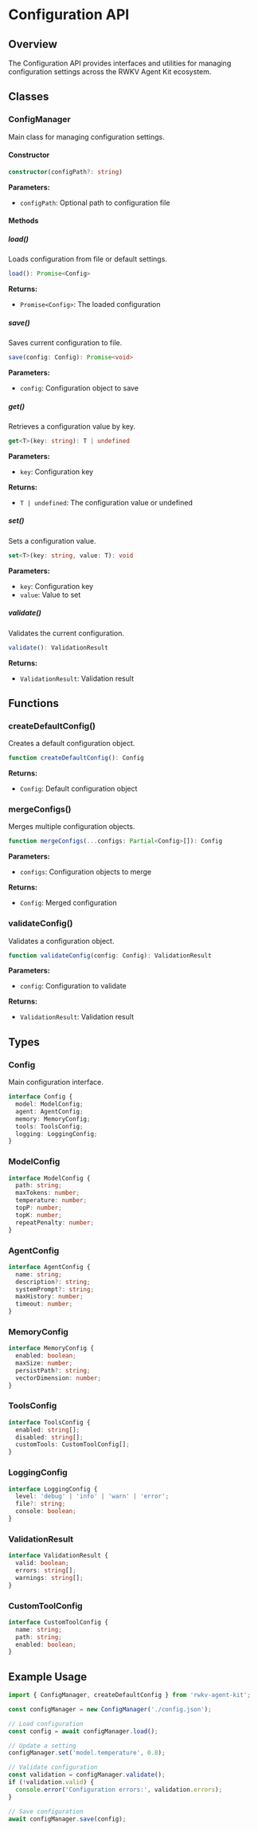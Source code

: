 # Configuration API

## Overview

The Configuration API provides interfaces and utilities for managing configuration settings across the RWKV Agent Kit ecosystem.

## Classes

### ConfigManager

Main class for managing configuration settings.

#### Constructor

```typescript
constructor(configPath?: string)
```

**Parameters:**
- `configPath`: Optional path to configuration file

#### Methods

##### load()

Loads configuration from file or default settings.

```typescript
load(): Promise<Config>
```

**Returns:**
- `Promise<Config>`: The loaded configuration

##### save()

Saves current configuration to file.

```typescript
save(config: Config): Promise<void>
```

**Parameters:**
- `config`: Configuration object to save

##### get()

Retrieves a configuration value by key.

```typescript
get<T>(key: string): T | undefined
```

**Parameters:**
- `key`: Configuration key

**Returns:**
- `T | undefined`: The configuration value or undefined

##### set()

Sets a configuration value.

```typescript
set<T>(key: string, value: T): void
```

**Parameters:**
- `key`: Configuration key
- `value`: Value to set

##### validate()

Validates the current configuration.

```typescript
validate(): ValidationResult
```

**Returns:**
- `ValidationResult`: Validation result

## Functions

### createDefaultConfig()

Creates a default configuration object.

```typescript
function createDefaultConfig(): Config
```

**Returns:**
- `Config`: Default configuration object

### mergeConfigs()

Merges multiple configuration objects.

```typescript
function mergeConfigs(...configs: Partial<Config>[]): Config
```

**Parameters:**
- `configs`: Configuration objects to merge

**Returns:**
- `Config`: Merged configuration

### validateConfig()

Validates a configuration object.

```typescript
function validateConfig(config: Config): ValidationResult
```

**Parameters:**
- `config`: Configuration to validate

**Returns:**
- `ValidationResult`: Validation result

## Types

### Config

Main configuration interface.

```typescript
interface Config {
  model: ModelConfig;
  agent: AgentConfig;
  memory: MemoryConfig;
  tools: ToolsConfig;
  logging: LoggingConfig;
}
```

### ModelConfig

```typescript
interface ModelConfig {
  path: string;
  maxTokens: number;
  temperature: number;
  topP: number;
  topK: number;
  repeatPenalty: number;
}
```

### AgentConfig

```typescript
interface AgentConfig {
  name: string;
  description?: string;
  systemPrompt?: string;
  maxHistory: number;
  timeout: number;
}
```

### MemoryConfig

```typescript
interface MemoryConfig {
  enabled: boolean;
  maxSize: number;
  persistPath?: string;
  vectorDimension: number;
}
```

### ToolsConfig

```typescript
interface ToolsConfig {
  enabled: string[];
  disabled: string[];
  customTools: CustomToolConfig[];
}
```

### LoggingConfig

```typescript
interface LoggingConfig {
  level: 'debug' | 'info' | 'warn' | 'error';
  file?: string;
  console: boolean;
}
```

### ValidationResult

```typescript
interface ValidationResult {
  valid: boolean;
  errors: string[];
  warnings: string[];
}
```

### CustomToolConfig

```typescript
interface CustomToolConfig {
  name: string;
  path: string;
  enabled: boolean;
}
```

## Example Usage

```typescript
import { ConfigManager, createDefaultConfig } from 'rwkv-agent-kit';

const configManager = new ConfigManager('./config.json');

// Load configuration
const config = await configManager.load();

// Update a setting
configManager.set('model.temperature', 0.8);

// Validate configuration
const validation = configManager.validate();
if (!validation.valid) {
  console.error('Configuration errors:', validation.errors);
}

// Save configuration
await configManager.save(config);
```